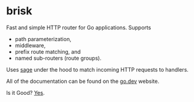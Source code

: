 # brisk

Fast and simple HTTP router for Go applications. Supports

* path parameterization,
* middleware,
* prefix route matching, and
* named sub-routers (route groups).


Uses [sage](https://github.com/nahojer/sage) under the hood to match incoming HTTP requests to handlers.

All of the documentation can be found on the [go.dev](https://pkg.go.dev/github.com/nahojer/brisk?tab=doc) website.

Is it Good? [Yes](https://news.ycombinator.com/item?id=3067434).
